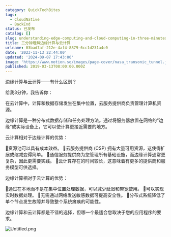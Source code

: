 ```yaml
---
category: QuickTechBites
tags:
  - CloudNative
  - BackEnd
status: 已发布
catalog: []
slug: understanding-edge-computing-and-cloud-computing-in-three-minutes
title: 三分钟理解边缘计算与云计算
urlname: 03bad7af-212e-4af4-8879-6cc1d231a4c0
date: '2023-11-13 22:44:00'
updated: '2024-09-07 17:43:00'
image: 'https://www.notion.so/images/page-cover/nasa_transonic_tunnel.jpg'
published: 2019-03-13T08:00:00.000Z
---
```


边缘计算与云计算——有什么区别？


给我3分钟，我告诉你：


在云计算中，计算和数据存储发生在集中位置，云服务提供商负责管理计算机资源。


边缘计算是一种分布式数据存储和任务处理方法。通过将服务器放置在网络的“边缘”或实际设备上，它可以使计算更接近需要的地方。


云计算相对于边缘计算的优势：


🔹资源池可以具有成本效益。
🔹云服务提供商 (CSP) 拥有大量可用资源，这使得扩展或缩减变得简单。
🔹通信服务提供商为您管理所有基础设施，而边缘计算通常更复杂，因此更需要实践。
🔹云计算存在的时间较长，这意味着有更多的提供商和服务模型可供选择。


边缘计算相对于云计算的优势：


🔸通过在本地而不是在集中位置处理数据，可以减少延迟和带宽使用。
🔸可以实现实时数据处理。
🔸无需通过网络发送敏感数据可提高安全性。
🔸分布式系统降低了单个节点发生故障并导致整个系统瘫痪的可能性。


边缘计算和云计算都是不错的选择，但哪一个最适合您取决于您的应用程序的要求。


![Untitled.png](https://prod-files-secure.s3.us-west-2.amazonaws.com/5d24fe63-e567-4804-86f9-9fdc62e13082/13581d9b-f241-4af1-9995-cb87504adaf1/Untitled.png?X-Amz-Algorithm=AWS4-HMAC-SHA256&X-Amz-Content-Sha256=UNSIGNED-PAYLOAD&X-Amz-Credential=ASIAZI2LB46632GEWSGO%2F20250305%2Fus-west-2%2Fs3%2Faws4_request&X-Amz-Date=20250305T053954Z&X-Amz-Expires=3600&X-Amz-Security-Token=IQoJb3JpZ2luX2VjEMX%2F%2F%2F%2F%2F%2F%2F%2F%2F%2FwEaCXVzLXdlc3QtMiJHMEUCIQDPwi4FeLuiAmj55IQX%2BgtQ3smytdYsthJqwaxckKS91QIga55AAIsl16xtPJVO2C9X%2BiWEZ0CoKoacJmF4kVBsY9MqiAQI%2Fv%2F%2F%2F%2F%2F%2F%2F%2F%2F%2FARAAGgw2Mzc0MjMxODM4MDUiDFd33fU%2FyU%2BFucEi8CrcA33FuX%2BJlyt5kJedU7ZPHtqYO8hXwAqwEGlh85LA3wscReF7rqL5q9Sp1VYU1m1G7Tctj13e6yFqjIQKfikPbLndofEy2JtGjyN8KmDvsH8UlhN4S%2FEDrqQ5Y9sOJwL4B8q1kgq6DqIB5J4Ip%2Bw2aynJEBGmFgyKl%2BSj%2B7mU2lioW8NOc%2Fluo3yqA%2FcWqUS43UjRJHgwJpe0%2BLbeTV7q3V%2F12izfuY0sRLQtSo%2FeEiwzlmrqIRj8paFDPIA9dPHP4fX9OKlRyOQg9xRBpfB011PnEDyn2iyLOiaCB1zOrzTQl7I4Z9FuDWix77vzPG1yNbco5M%2BOTHG%2BvwCPlSil5RzaJZp9%2FeOTCAp19sla7pB3j8ySNNMnspfjVsqwm1duaDSSXKY3rrU5C%2Fhggjg%2F3HoN%2Fr2%2BgSidAKzKkXfrr%2F28yQCqnlD37e7XiUKgEnfeZYAVfGXSWzZp5lL%2FcK%2B3d%2FwMVkpDXMdLRSJk%2BvxlzEmP8hiDP8ZfWGE7WsnA8kFJeeLjH8K48U%2FV4fcvUM5biff3a%2BIYjE4rmusmJ7c5WNQ6K7Ttd%2BkSwojaU%2BkhfWXoUlkZVhh3np33ACkfcq61gV4yMd6Otsu71q5yFkgrvywMRdJOzysvZP%2B4pVPSMIOnn74GOqUB7Hgd1w8DEWYES5hml7aMfW6ws73DgePpwZxVq5XQDczYRLGAA7cWRMaGOKNUQX%2BolyXf%2FwlwF1d3lE4nUlCFYrrEy2ywjUC349OvF8teyN1YZEtGAAWEGI7DaeUHRpUb3w20Egpet9oKU%2F%2FztVV8IiX3j8SzlmUhqBGDEws%2BnkV%2BgnAenpcdcDLc0ulamC%2F865WBsf1s6ZJQ3R0FYXB4QDCSIGcn&X-Amz-Signature=ab6afb8d88eae67f2b62048919902a9505458b8888a42e4e9a2a0434ef970fda&X-Amz-SignedHeaders=host&x-id=GetObject)

